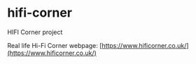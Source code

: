 # hifi-corner
HIFI Corner project

Real life Hi-Fi Corner webpage: [https://www.hificorner.co.uk/](https://www.hificorner.co.uk/)
